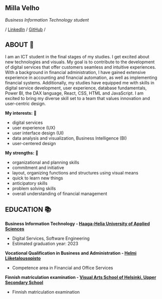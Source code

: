 ## Milla Velho

_Business Information Technology student_ <br>

/ [LinkedIn](https://fi.linkedin.com/in/milla-velho) / [GitHub](https://github.com/MillaV) /

## ABOUT :wave:
I am an ICT student in the final stages of my studies. I get excited about new technologies and visuals. My goal is to contribute to the development of digital services that offer customers seamless and intuitive experiences. With a background in financial administration, I have gained extensive experience in accounting and financial automation, as well as implementing financial systems. Additionally, my studies have equipped me with skills in digital service development, user experience, database fundamentals, Power BI, the DAX language, React, CSS, HTML and JavaScript. I am excited to bring my diverse skill set to a team that values innovation and user-centric design.

**My interests:** 	:sparkling_heart:
- digital services
- user experience (UX)
- user interface design (UI)
- data analysis and visualization, Business Intelligence (BI)
- user-centered design


**My strengths:** :star2:
- organizational and planning skills
- commitment and initiative
- layout, organizing functions and structures using visual means
- quick to learn new things
- anticipatory skills
- problem solving skills
- overall understanding of financial management

## EDUCATION :books:

**Business Information Technology - [Haaga-Helia University of Applied Sciences](https://www.haaga-helia.fi/en)** <br> 
- Digital Services, Software Engineering
- Estimated graduation year: 2023

**Vocational Qualification in Business and Administration - [Helmi Liiketalousopisto](https://perho.fi/en/)**<br>
- Competence area in Financial and Office Services

**Finnish matriculation examination - [Visual Arts School of Helsinki, Upper Secondary School](https://www.hel.fi/en/childhood-and-education/visual-arts-school-of-helsinki-upper-secondary-school)**<br>
- Finnish matriculation examination
